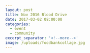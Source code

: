 ```yaml
---
layout: post
title: Nov 2016 Blood Drive
date: 2017-03-02 08:00:00
categories:
  - event
  - community
excerpt_separator: '<!--more-->'
image: /uploads/foodbankcollage.jpg
---
```

